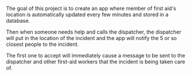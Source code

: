 The goal of this project is to create an app where member of first aid's location is automatically updated every few minutes and stored in a database.

Then when someone needs help and calls the dispatcher, the dispatcher will put in the location of the incident and the app will notify the 5 or so closest people to the incident.

The first one to accept will immediately cause a message to be sent to the dispatcher and other first-aid workers that the incident is being taken care of.

